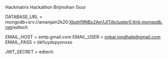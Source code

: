 Hackmatrix Hackathon
Brijmohan Gour

DATABASE_URL = mongodb+srv://amanjain2k20:Xbqhf9NBx2Am1JlT@cluster0.ttnli.mongodb.net/edtech

EMAIL_HOST = smtp.gmail.com 
EMAIL_USER =  onkar.jondhale@gmail.com
EMAIL_PASS = tikfiuydspyonxso

JWT_SECRET = edtech
